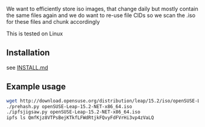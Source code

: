 We want to efficiently store iso images,
that change daily
but mostly contain the same files again
and we do want to re-use file CIDs
so we scan the .iso for these files
and chunk accordingly

This is tested on Linux

## Installation

see [INSTALL.md](INSTALL.md)

## Example usage

```bash
wget http://download.opensuse.org/distribution/leap/15.2/iso/openSUSE-Leap-15.2-NET-x86_64.iso
./prehash.py openSUSE-Leap-15.2-NET-x86_64.iso
./ipfsjigsaw.py openSUSE-Leap-15.2-NET-x86_64.iso
ipfs ls QmfKjz8VTPsBejKTkfLFWdRtjkFQvyFdFVrHi3vp4zVaLQ
```

